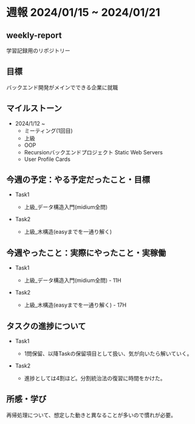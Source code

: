 # 週報 2024/01/15 ~ 2024/01/21

## weekly-report
学習記録用のリポジトリー

## 目標
バックエンド開発がメインでできる企業に就職

## マイルストーン
- 2024/1/12 ~
    - ミーティング(1回目)
    - 上級
    - OOP
    - Recursionバックエンドプロジェクト Static Web Servers
    - User Profile Cards

## 今週の予定：やる予定だったこと・目標
- Task1
    - 上級_データ構造入門(midium全問)

- Task2
    - 上級_木構造(easyまでを一通り解く)

## 今週やったこと：実際にやったこと・実稼働
- Task1
    - 上級_データ構造入門(midium全問) - 11H

- Task2
    - 上級_木構造(easyまでを一通り解く) - 17H

## タスクの進捗について
- Task1
    - 1問保留、以降Taskの保留項目として扱い、気が向いたら解いていく。

- Task2
    - 進捗としては4割ほど。分割統治法の復習に時間をかけた。

## 所感・学び
再帰処理について、想定した動きと異なることが多いので慣れが必要。
